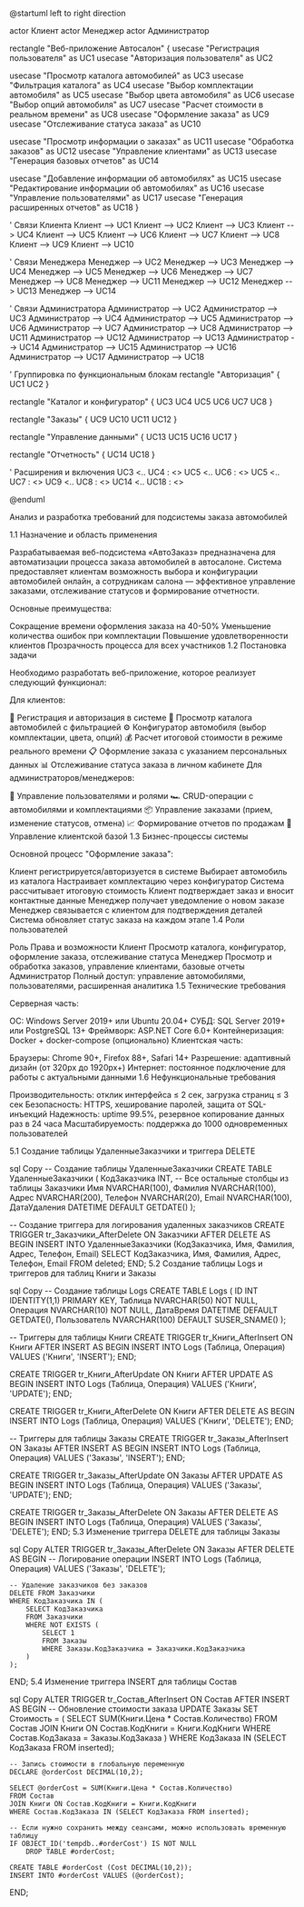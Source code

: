 @startuml
left to right direction

actor Клиент
actor Менеджер
actor Администратор

rectangle "Веб-приложение Автосалон" {
  usecase "Регистрация пользователя" as UC1
  usecase "Авторизация пользователя" as UC2
  
  usecase "Просмотр каталога автомобилей" as UC3
  usecase "Фильтрация каталога" as UC4
  usecase "Выбор комплектации автомобиля" as UC5
  usecase "Выбор цвета автомобиля" as UC6
  usecase "Выбор опций автомобиля" as UC7
  usecase "Расчет стоимости в реальном времени" as UC8
  usecase "Оформление заказа" as UC9
  usecase "Отслеживание статуса заказа" as UC10
  
  usecase "Просмотр информации о заказах" as UC11
  usecase "Обработка заказов" as UC12
  usecase "Управление клиентами" as UC13
  usecase "Генерация базовых отчетов" as UC14
  
  usecase "Добавление информации об автомобилях" as UC15
  usecase "Редактирование информации об автомобилях" as UC16
  usecase "Управление пользователями" as UC17
  usecase "Генерация расширенных отчетов" as UC18
}

' Связи Клиента
Клиент --> UC1
Клиент --> UC2
Клиент --> UC3
Клиент --> UC4
Клиент --> UC5
Клиент --> UC6
Клиент --> UC7
Клиент --> UC8
Клиент --> UC9
Клиент --> UC10

' Связи Менеджера
Менеджер --> UC2
Менеджер --> UC3
Менеджер --> UC4
Менеджер --> UC5
Менеджер --> UC6
Менеджер --> UC7
Менеджер --> UC8
Менеджер --> UC11
Менеджер --> UC12
Менеджер --> UC13
Менеджер --> UC14

' Связи Администратора
Администратор --> UC2
Администратор --> UC3
Администратор --> UC4
Администратор --> UC5
Администратор --> UC6
Администратор --> UC7
Администратор --> UC8
Администратор --> UC11
Администратор --> UC12
Администратор --> UC13
Администратор --> UC14
Администратор --> UC15
Администратор --> UC16
Администратор --> UC17
Администратор --> UC18

' Группировка по функциональным блокам
rectangle "Авторизация" {
  UC1
  UC2
}

rectangle "Каталог и конфигуратор" {
  UC3
  UC4
  UC5
  UC6
  UC7
  UC8
}

rectangle "Заказы" {
  UC9
  UC10
  UC11
  UC12
}

rectangle "Управление данными" {
  UC13
  UC15
  UC16
  UC17
}

rectangle "Отчетность" {
  UC14
  UC18
}

' Расширения и включения
UC3 <.. UC4 : <<extend>>
UC5 <.. UC6 : <<extend>>
UC5 <.. UC7 : <<extend>>
UC9 <.. UC8 : <<include>>
UC14 <.. UC18 : <<extend>>

@enduml





Анализ и разработка требований для подсистемы заказа автомобилей

1.1 Назначение и область применения

Разрабатываемая веб-подсистема «АвтоЗаказ» предназначена для автоматизации процесса заказа автомобилей в автосалоне. Система предоставляет клиентам возможность выбора и конфигурации автомобилей онлайн, а сотрудникам салона — эффективное управление заказами, отслеживание статусов и формирование отчетности.

Основные преимущества:

Сокращение времени оформления заказа на 40-50%
Уменьшение количества ошибок при комплектации
Повышение удовлетворенности клиентов
Прозрачность процесса для всех участников
1.2 Постановка задачи

Необходимо разработать веб-приложение, которое реализует следующий функционал:

Для клиентов:

📝 Регистрация и авторизация в системе
🚗 Просмотр каталога автомобилей с фильтрацией
⚙️ Конфигуратор автомобиля (выбор комплектации, цвета, опций)
💰 Расчет итоговой стоимости в режиме реального времени
📋 Оформление заказа с указанием персональных данных
📊 Отслеживание статуса заказа в личном кабинете
Для администраторов/менеджеров:

👥 Управление пользователями и ролями
🏎️ CRUD-операции с автомобилями и комплектациями
📦 Управление заказами (прием, изменение статусов, отмена)
📈 Формирование отчетов по продажам
💼 Управление клиентской базой
1.3 Бизнес-процессы системы

Основной процесс "Оформление заказа":

Клиент регистрируется/авторизуется в системе
Выбирает автомобиль из каталога
Настраивает комплектацию через конфигуратор
Система рассчитывает итоговую стоимость
Клиент подтверждает заказ и вносит контактные данные
Менеджер получает уведомление о новом заказе
Менеджер связывается с клиентом для подтверждения деталей
Система обновляет статус заказа на каждом этапе
1.4 Роли пользователей

Роль	Права и возможности
Клиент	Просмотр каталога, конфигуратор, оформление заказа, отслеживание статуса
Менеджер	Просмотр и обработка заказов, управление клиентами, базовые отчеты
Администратор	Полный доступ: управление автомобилями, пользователями, расширенная аналитика
1.5 Технические требования

Серверная часть:

ОС: Windows Server 2019+ или Ubuntu 20.04+
СУБД: SQL Server 2019+ или PostgreSQL 13+
Фреймворк: ASP.NET Core 6.0+
Контейнеризация: Docker + docker-compose (опционально)
Клиентская часть:

Браузеры: Chrome 90+, Firefox 88+, Safari 14+
Разрешение: адаптивный дизайн (от 320px до 1920px+)
Интернет: постоянное подключение для работы с актуальными данными
1.6 Нефункциональные требования

Производительность: отклик интерфейса ≤ 2 сек, загрузка страниц ≤ 3 сек
Безопасность: HTTPS, хеширование паролей, защита от SQL-инъекций
Надежность: uptime 99.5%, резервное копирование данных раз в 24 часа
Масштабируемость: поддержка до 1000 одновременных пользователей

 
 






5.1 Создание таблицы УдаленныеЗаказчики и триггера DELETE

sql
Copy
-- Создание таблицы УдаленныеЗаказчики
CREATE TABLE УдаленныеЗаказчики (
    КодЗаказчика INT,
    -- Все остальные столбцы из таблицы Заказчики
    Имя NVARCHAR(100),
    Фамилия NVARCHAR(100),
    Адрес NVARCHAR(200),
    Телефон NVARCHAR(20),
    Email NVARCHAR(100),
    ДатаУдаления DATETIME DEFAULT GETDATE()
);

-- Создание триггера для логирования удаленных заказчиков
CREATE TRIGGER tr_Заказчики_AfterDelete
ON Заказчики
AFTER DELETE
AS
BEGIN
    INSERT INTO УдаленныеЗаказчики (КодЗаказчика, Имя, Фамилия, Адрес, Телефон, Email)
    SELECT КодЗаказчика, Имя, Фамилия, Адрес, Телефон, Email
    FROM deleted;
END;
5.2 Создание таблицы Logs и триггеров для таблиц Книги и Заказы

sql
Copy
-- Создание таблицы Logs
CREATE TABLE Logs (
    ID INT IDENTITY(1,1) PRIMARY KEY,
    Таблица NVARCHAR(50) NOT NULL,
    Операция NVARCHAR(10) NOT NULL,
    ДатаВремя DATETIME DEFAULT GETDATE(),
    Пользователь NVARCHAR(100) DEFAULT SUSER_SNAME()
);

-- Триггеры для таблицы Книги
CREATE TRIGGER tr_Книги_AfterInsert
ON Книги
AFTER INSERT
AS
BEGIN
    INSERT INTO Logs (Таблица, Операция)
    VALUES ('Книги', 'INSERT');
END;

CREATE TRIGGER tr_Книги_AfterUpdate
ON Книги
AFTER UPDATE
AS
BEGIN
    INSERT INTO Logs (Таблица, Операция)
    VALUES ('Книги', 'UPDATE');
END;

CREATE TRIGGER tr_Книги_AfterDelete
ON Книги
AFTER DELETE
AS
BEGIN
    INSERT INTO Logs (Таблица, Операция)
    VALUES ('Книги', 'DELETE');
END;

-- Триггеры для таблицы Заказы
CREATE TRIGGER tr_Заказы_AfterInsert
ON Заказы
AFTER INSERT
AS
BEGIN
    INSERT INTO Logs (Таблица, Операция)
    VALUES ('Заказы', 'INSERT');
END;

CREATE TRIGGER tr_Заказы_AfterUpdate
ON Заказы
AFTER UPDATE
AS
BEGIN
    INSERT INTO Logs (Таблица, Операция)
    VALUES ('Заказы', 'UPDATE');
END;

CREATE TRIGGER tr_Заказы_AfterDelete
ON Заказы
AFTER DELETE
AS
BEGIN
    INSERT INTO Logs (Таблица, Операция)
    VALUES ('Заказы', 'DELETE');
END;
5.3 Изменение триггера DELETE для таблицы Заказы

sql
Copy
ALTER TRIGGER tr_Заказы_AfterDelete
ON Заказы
AFTER DELETE
AS
BEGIN
    -- Логирование операции
    INSERT INTO Logs (Таблица, Операция)
    VALUES ('Заказы', 'DELETE');
    
    -- Удаление заказчиков без заказов
    DELETE FROM Заказчики
    WHERE КодЗаказчика IN (
        SELECT КодЗаказчика
        FROM Заказчики
        WHERE NOT EXISTS (
            SELECT 1
            FROM Заказы
            WHERE Заказы.КодЗаказчика = Заказчики.КодЗаказчика
        )
    );
END;
5.4 Изменение триггера INSERT для таблицы Состав

sql
Copy
ALTER TRIGGER tr_Состав_AfterInsert
ON Состав
AFTER INSERT
AS
BEGIN
    -- Обновление стоимости заказа
    UPDATE Заказы
    SET Стоимость = (
        SELECT SUM(Книги.Цена * Состав.Количество)
        FROM Состав
        JOIN Книги ON Состав.КодКниги = Книги.КодКниги
        WHERE Состав.КодЗаказа = Заказы.КодЗаказа
    )
    WHERE КодЗаказа IN (SELECT КодЗаказа FROM inserted);
    
    -- Запись стоимости в глобальную переменную
    DECLARE @orderCost DECIMAL(10,2);
    
    SELECT @orderCost = SUM(Книги.Цена * Состав.Количество)
    FROM Состав
    JOIN Книги ON Состав.КодКниги = Книги.КодКниги
    WHERE Состав.КодЗаказа IN (SELECT КодЗаказа FROM inserted);
    
    -- Если нужно сохранить между сеансами, можно использовать временную таблицу
    IF OBJECT_ID('tempdb..#orderCost') IS NOT NULL
        DROP TABLE #orderCost;
    
    CREATE TABLE #orderCost (Cost DECIMAL(10,2));
    INSERT INTO #orderCost VALUES (@orderCost);
END;
